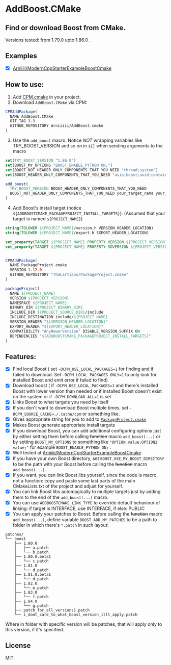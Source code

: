 # AddBoost.CMake

## Find or download Boost from CMake. 

Versions tested: from 1.79.0 upto 1.86.0 .

## Examples

- [x] [Arniiiii/ModernCppStarterExampleBoostCmake](https://github.com/Arniiiii/ModernCppStarterExampleBoostCmake)

## How to use:

1. Add [CPM.cmake](https://github.com/cpm-cmake/CPM.cmake?tab=readme-ov-file#adding-cpm) in your project.
2. Download `AddBoost.CMake` via CPM:

```cmake
CPMAddPackage(
  NAME AddBoost.CMake
  GIT_TAG 3.3
  GITHUB_REPOSITORY Arniiiii/AddBoost.cmake
)
```
3. Use the `add_boost` macro. Notice *NOT* wrapping variables like TRY_BOOST_VERSION and so on in `${}` when sending arguments to the macro
```cmake
set(TRY_BOOST_VERSION "1.86.0")
set(BOOST_MY_OPTIONS "BOOST_ENABLE_PYTHON ON;")
set(BOOST_NOT_HEADER_ONLY_COMPONENTS_THAT_YOU_NEED "thread;system")
set(BOOST_HEADER_ONLY_COMPONENTS_THAT_YOU_NEED "asio;beast;uuid;container;cobalt")

add_boost(
  TRY_BOOST_VERSION BOOST_HEADER_ONLY_COMPONENTS_THAT_YOU_NEED
  BOOST_NOT_HEADER_ONLY_COMPONENTS_THAT_YOU_NEED your_target_name your_target_name2 your_target_name...
)
```
4. Add Boost's install target (notice `${ADDBOOSTCMAKE_PACKAGEPROJECT_INSTALL_TARGETS}`): (Assumed that your target is named `${PROJECT_NAME}`)
```cmake
string(TOLOWER ${PROJECT_NAME}/version.h VERSION_HEADER_LOCATION)
string(TOLOWER ${PROJECT_NAME}/export.h EXPORT_HEADER_LOCATION)

set_property(TARGET ${PROJECT_NAME} PROPERTY VERSION ${PROJECT_VERSION})
set_property(TARGET ${PROJECT_NAME} PROPERTY SOVERSION ${PROJECT_VERSION})


CPMAddPackage(
  NAME PackageProject.cmake
  VERSION 1.12.0
  GITHUB_REPOSITORY "TheLartians/PackageProject.cmake"
)

packageProject(
  NAME ${PROJECT_NAME}
  VERSION ${PROJECT_VERSION}
  NAMESPACE ${PROJECT_NAME}
  BINARY_DIR ${PROJECT_BINARY_DIR}
  INCLUDE_DIR ${PROJECT_SOURCE_DIR}/include
  INCLUDE_DESTINATION include/${PROJECT_NAME}
  VERSION_HEADER "${VERSION_HEADER_LOCATION}" 
  EXPORT_HEADER "${EXPORT_HEADER_LOCATION}"
  COMPATIBILITY "AnyNewerVersion" DISABLE_VERSION_SUFFIX ON
  DEPENDENCIES "${ADDBOOSTCMAKE_PACKAGEPROJECT_INSTALL_TARGETS}"
)

```

## Features:  

 - [x] Find local Boost ( set `-DCPM_USE_LOCAL_PACKAGES=1` for finding and if failed to download. Set `-DCPM_LOCAL_PACKAGES_ONLY=1` to only look for installed Boost and emit error if failed to find)
 - [x] Download boost ( if `-DCPM_USE_LOCAL_PACKAGES=1` and there's installed Boost with lower version than needed or if installed Boost doesn't exist on the system or if `-DCPM_DOWNLOAD_ALL=1` is set 
 - [x] Links Boost to what targets you need by itself
 - [x] If you don't want to download Boost multiple times, set `-DCPM_SOURCE_CACHE=./.cache/cpm` or something like.
 - [x] Gives appropriate string for you to add to [`PackageProject.cmake`](https://github.com/TheLartians/PackageProject.cmake)
 - [x] Makes Boost generate appropriate install targets
 - [x] If you download Boost, you can add additional configuring options just by either setting them before calling ~~function~~ macro `add_boost(...)` or by setting `BOOST_MY_OPTIONS` to something like `"OPTION value;OPTION2 value;"` for example `BOOST_ENABLE_PYTHON ON;` .
 - [x] Well tested at [Arniiiii/ModernCppStarterExampleBoostCmake](https://github.com/Arniiiii/ModernCppStarterExampleBoostCmake)
 - [x] If you have your own Boost directory, set `BOOST_USE_MY_BOOST_DIRECTORY` to be the path with your Boost before calling the ~~function~~ macro `add_boost(...)`.
 - [x] If you want, you can link Boost libs yourself, since the code is macro, not a function: copy and paste some last parts of the main CMakeLists.txt of the project and adjust for yourself.
 - [x] You can link Boost libs automagically to multiple targets just by adding them to the end of the `add_boost(...)` macro.
 - [x] You can use `ADDBOOSTCMAKE_LINK_TYPE` to override default behaviour of linking: if target is INTERFACE, use INTERFACE, if else: PUBLIC
 - [x] You can apply your patches to Boost. Before calling the ~~function~~ macro `add_boost(...)`, define variable `BOOST_ADD_MY_PATCHES` to be a path to folder in which there's  `*.patch` in such layout:
```
patches/
└── boost
    ├── 1.80.0
    │   ├── a.patch
    │   └── b.patch
    ├── 1.80.0.beta1
    │   └── c.patch
    ├── 1.81.0
    │   └── d.patch
    ├── 1.81.0.beta1
    │   └── d.patch
    ├── 1.82.0
    │   └── e.patch
    ├── 1.83.0
    │   └── f.patch
    ├── 1.84.0
    │   └── g.patch
    ├── patch_for_all_versions1.patch
    └── i_dont_care_to_what_boost_version_itll_apply.patch
```

Where in folder with specific version will be patches, that will apply only to this version, if it's specified.

## License
MIT
